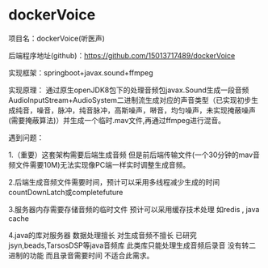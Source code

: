 ﻿# dockerVoice
 
项目名：dockerVoice(听医声)

后端程序地址(github)：https://github.com/15013717489/dockerVoice

实现框架：springboot+javax.sound+ffmpeg

实现原理：
通过原生openJDK8包下的处理音频包javax.Sound生成一段音频AudioInputStream+AudioSystem二进制流生成对应的声音类型（已实现初步生成纯音，噪音，脉冲，纯音脉冲，高斯噪声，啭音，均匀噪声，未实现掩蔽噪声(需要掩蔽算法)）并生成一个临时.mav文件,再通过ffmpeg进行混音。



遇到问题：

1.（重要）这套架构需要后端生成音频 但是前后端传输文件(一个30分钟的mav音频文件需要10M)无法实现像PC端一样实时调整生成音频。

2.后端生成音频文件需要时间，预计可以采用多线程减少生成的时间countDownLatch或completefuture

3.服务器内存需要存储音频的临时文件 预计可以采用缓存技术处理 如redis , java cache

4.java的库对服务器 数据处理擅长 对生成音频不擅长 已研究jsyn,beads,TarsosDSP等java音频库 此类库只能处理生成音频后录音 没有转二进制的功能 而且录音需要时间 不适合此需求。
